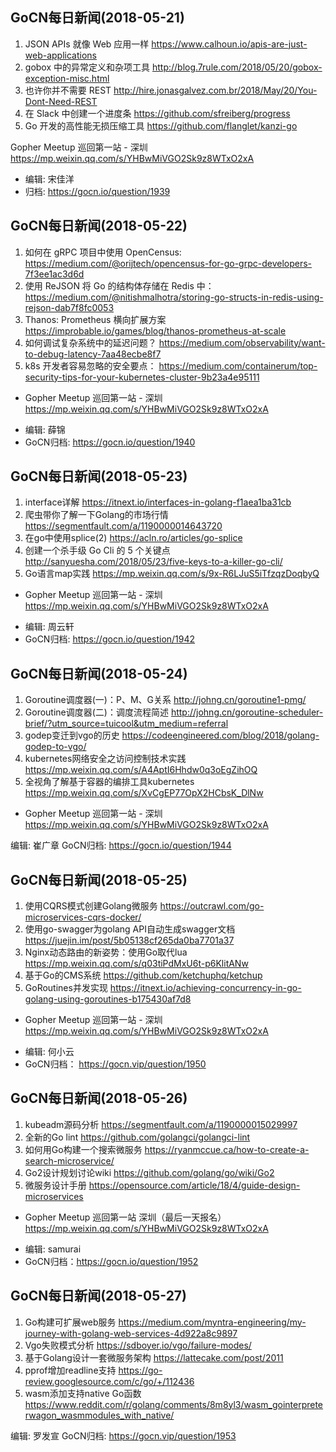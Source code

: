 ## GoCN每日新闻(2018-05-21)

1. JSON APIs 就像 Web 应用一样 https://www.calhoun.io/apis-are-just-web-applications
2. gobox 中的异常定义和杂项工具 http://blog.7rule.com/2018/05/20/gobox-exception-misc.html
3. 也许你并不需要 REST http://hire.jonasgalvez.com.br/2018/May/20/You-Dont-Need-REST
4. 在 Slack 中创建一个进度条 https://github.com/sfreiberg/progress
5. Go 开发的高性能无损压缩工具 https://github.com/flanglet/kanzi-go

Gopher Meetup 巡回第一站 - 深圳 https://mp.weixin.qq.com/s/YHBwMiVGO2Sk9z8WTxO2xA

- 编辑: 宋佳洋
- 归档: https://gocn.io/question/1939


## GoCN每日新闻(2018-05-22)

1. 如何在 gRPC 项目中使用 OpenCensus: https://medium.com/@orijtech/opencensus-for-go-grpc-developers-7f3ee1ac3d6d
2.  使用 ReJSON 将 Go 的结构体存储在 Redis 中： https://medium.com/@nitishmalhotra/storing-go-structs-in-redis-using-rejson-dab7f8fc0053
3.  Thanos: Prometheus 横向扩展方案 https://improbable.io/games/blog/thanos-prometheus-at-scale
4. 如何调试复杂系统中的延迟问题？ https://medium.com/observability/want-to-debug-latency-7aa48ecbe8f7
5. k8s 开发者容易忽略的安全要点： https://medium.com/containerum/top-security-tips-for-your-kubernetes-cluster-9b23a4e95111

* Gopher Meetup 巡回第一站 - 深圳 https://mp.weixin.qq.com/s/YHBwMiVGO2Sk9z8WTxO2xA

- 编辑: 薛锦
- GoCN归档:  https://gocn.io/question/1940


## GoCN每日新闻(2018-05-23)

1. interface详解 https://itnext.io/interfaces-in-golang-f1aea1ba31cb
2. 爬虫带你了解一下Golang的市场行情 https://segmentfault.com/a/1190000014643720
3. 在go中使用splice(2) https://acln.ro/articles/go-splice
4. 创建一个杀手级 Go Cli 的 5 个关键点 http://sanyuesha.com/2018/05/23/five-keys-to-a-killer-go-cli/
5. Go语言map实践 https://mp.weixin.qq.com/s/9x-R6LJuS5iTfzqzDoqbyQ

* Gopher Meetup 巡回第一站 - 深圳 https://mp.weixin.qq.com/s/YHBwMiVGO2Sk9z8WTxO2xA

- 编辑: 周云轩
- GoCN归档:  https://gocn.io/question/1942

## GoCN每日新闻(2018-05-24)

1. Goroutine调度器(一)：P、M、G关系 http://johng.cn/goroutine1-pmg/
2. Goroutine调度器(二)：调度流程简述  http://johng.cn/goroutine-scheduler-brief/?utm_source=tuicool&utm_medium=referral
3. godep变迁到vgo的历史 https://codeengineered.com/blog/2018/golang-godep-to-vgo/
4. kubernetes网络安全之访问控制技术实践 https://mp.weixin.qq.com/s/A4AptI6Hhdw0q3oEgZihOQ
5. 全视角了解基于容器的编排工具kubernetes  https://mp.weixin.qq.com/s/XvCgEP77OpX2HCbsK_DlNw

* Gopher Meetup 巡回第一站 - 深圳 https://mp.weixin.qq.com/s/YHBwMiVGO2Sk9z8WTxO2xA

编辑: 崔广章
GoCN归档:  https://gocn.io/question/1944

## GoCN每日新闻(2018-05-25)
1. 使用CQRS模式创建Golang微服务 https://outcrawl.com/go-microservices-cqrs-docker/
2. 使用go-swagger为golang API自动生成swagger文档 https://juejin.im/post/5b05138cf265da0ba7701a37
3. Nginx动态路由的新姿势：使用Go取代lua https://mp.weixin.qq.com/s/q03tiPdMxU6t-p6KlitANw
4. 基于Go的CMS系统 https://github.com/ketchuphq/ketchup
5. GoRoutines并发实现 https://itnext.io/achieving-concurrency-in-go-golang-using-goroutines-b175430af7d8

* Gopher Meetup 巡回第一站 - 深圳 https://mp.weixin.qq.com/s/YHBwMiVGO2Sk9z8WTxO2xA

- 编辑: 何小云
- GoCN归档： https://gocn.vip/question/1950

## GoCN每日新闻(2018-05-26)

1. kubeadm源码分析 https://segmentfault.com/a/1190000015029997
2. 全新的Go lint https://github.com/golangci/golangci-lint
3. 如何用Go构建一个搜索微服务 https://ryanmccue.ca/how-to-create-a-search-microservice/
4. Go2设计规划讨论wiki https://github.com/golang/go/wiki/Go2
5. 微服务设计手册 https://opensource.com/article/18/4/guide-design-microservices

* Gopher Meetup 巡回第一站 深圳（最后一天报名） https://mp.weixin.qq.com/s/YHBwMiVGO2Sk9z8WTxO2xA
- 编辑: samurai 
- GoCN归档：https://gocn.io/question/1952

## GoCN每日新闻(2018-05-27)

1. Go构建可扩展web服务 https://medium.com/myntra-engineering/my-journey-with-golang-web-services-4d922a8c9897
2. Vgo失败模式分析 https://sdboyer.io/vgo/failure-modes/
3. 基于Golang设计一套微服务架构 https://lattecake.com/post/2011
4. pprof增加readline支持 https://go-review.googlesource.com/c/go/+/112436
5. wasm添加支持native Go函数  https://www.reddit.com/r/golang/comments/8m8yl3/wasm_gointerpreterwagon_wasmmodules_with_native/

编辑: 罗发宣
GoCN归档: https://gocn.vip/question/1953
